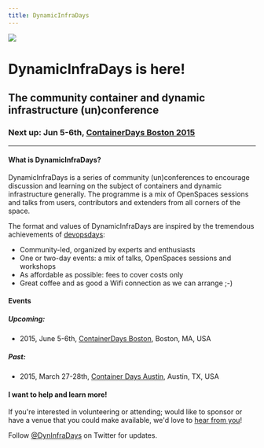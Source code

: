 ```yaml
---
title: DynamicInfraDays
---
```


<style>
#footer {
   display: none;
   }
</style>

<img src="http://dynamicinfradays.org/img/logo.png" style="margin-left:auto;margin-right:auto;display:block">

# DynamicInfraDays is here!
## The community container and dynamic infrastructure (un)conference
### Next up: Jun 5-6th, **[ContainerDays Boston 2015](/events/2015-boston/)**

-----

#### What is DynamicInfraDays?

DynamicInfraDays is a series of community (un)conferences to encourage discussion and learning on the subject of containers and dynamic infrastructure generally. The programme is a mix of OpenSpaces sessions and talks from users, contributors and extenders from all corners of the space.

The format and values of DynamicInfraDays are inspired by the tremendous achievements of [devopsdays](http://devopsdays.org/):

* Community-led, organized by experts and enthusiasts
* One or two-day events: a mix of talks, OpenSpaces sessions and workshops
* As affordable as possible: fees to cover costs only
* Great coffee and as good a Wifi connection as we can arrange ;-)

#### Events

##### Upcoming:

* 2015, June 5-6th, [ContainerDays Boston](/events/2015-boston/), Boston, MA, USA

##### Past:

* 2015, March 27-28th, [Container Days Austin](/events/2015-austin/), Austin, TX, USA

#### I want to help and learn more!

If you're interested in volunteering or attending; would like to sponsor or have a venue that you could make available, we'd love to [hear from you](mailto:info@dynamicinfradays.org)!

Follow [@DynInfraDays](http://twitter.com/DynInfraDays) on Twitter for updates.
